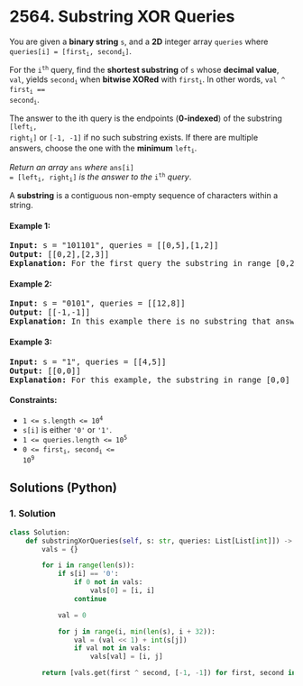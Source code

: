# 2564. Substring XOR Queries
You are given a **binary string** `s`, and a **2D** integer array `queries` where <code>queries[i] = [first<sub>i</sub>, second<sub>i</sub>]</code>.

For the <code>i<sup>th</sup></code> query, find the **shortest substring** of `s` whose **decimal value**, `val`, yields <code>second<sub>i</sub></code> when **bitwise XORed** with <code>first<sub>i</sub></code>. In other words, <code>val ^ first<sub>i</sub> == second<sub>i</sub></code>.

The answer to the ith query is the endpoints (**0-indexed**) of the substring <code>[left<sub>i</sub>, right<sub>i</sub>]</code> or `[-1, -1]` if no such substring exists. If there are multiple answers, choose the one with the **minimum** <code>left<sub>i</sub></code>.

*Return an array* `ans` *where* <code>ans[i] = [left<sub>i</sub>, right<sub>i</sub>]</code> *is the answer to the* <code>i<sup>th</sup></code> *query*.

A **substring** is a contiguous non-empty sequence of characters within a string.

#### Example 1:
<pre>
<strong>Input:</strong> s = "101101", queries = [[0,5],[1,2]]
<strong>Output:</strong> [[0,2],[2,3]]
<strong>Explanation:</strong> For the first query the substring in range [0,2] is "101" which has a decimal value of 5, and 5 ^ 0 = 5, hence the answer to the first query is [0,2]. In the second query, the substring in range [2,3] is "11", and has a decimal value of 3, and 3 ^ 1 = 2. So, [2,3] is returned for the second query.
</pre>

#### Example 2:
<pre>
<strong>Input:</strong> s = "0101", queries = [[12,8]]
<strong>Output:</strong> [[-1,-1]]
<strong>Explanation:</strong> In this example there is no substring that answers the query, hence [-1,-1] is returned.
</pre>

#### Example 3:
<pre>
<strong>Input:</strong> s = "1", queries = [[4,5]]
<strong>Output:</strong> [[0,0]]
<strong>Explanation:</strong> For this example, the substring in range [0,0] has a decimal value of 1, and 1 ^ 4 = 5. So, the answer is [0,0].
</pre>

#### Constraints:
* <code>1 <= s.length <= 10<sup>4</sup></code>
* `s[i]` is either `'0'` or `'1'`.
* <code>1 <= queries.length <= 10<sup>5</sup></code>
* <code>0 <= first<sub>i</sub>, second<sub>i</sub> <= 10<sup>9</sup></code>

## Solutions (Python)

### 1. Solution
```Python
class Solution:
    def substringXorQueries(self, s: str, queries: List[List[int]]) -> List[List[int]]:
        vals = {}

        for i in range(len(s)):
            if s[i] == '0':
                if 0 not in vals:
                    vals[0] = [i, i]
                continue

            val = 0

            for j in range(i, min(len(s), i + 32)):
                val = (val << 1) + int(s[j])
                if val not in vals:
                    vals[val] = [i, j]

        return [vals.get(first ^ second, [-1, -1]) for first, second in queries]
```

